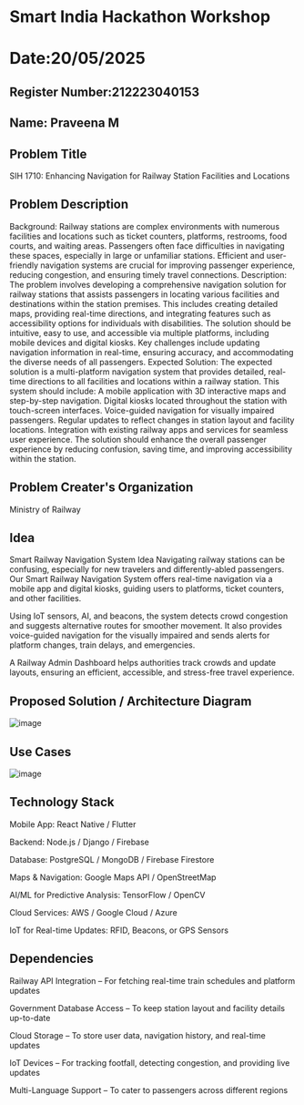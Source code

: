 # Smart India Hackathon Workshop
# Date:20/05/2025
## Register Number:212223040153
## Name: Praveena M
## Problem Title
SIH 1710: Enhancing Navigation for Railway Station Facilities and Locations
## Problem Description
Background: Railway stations are complex environments with numerous facilities and locations such as ticket counters, platforms, restrooms, food courts, and waiting areas. Passengers often face difficulties in navigating these spaces, especially in large or unfamiliar stations. Efficient and user-friendly navigation systems are crucial for improving passenger experience, reducing congestion, and ensuring timely travel connections. Description: The problem involves developing a comprehensive navigation solution for railway stations that assists passengers in locating various facilities and destinations within the station premises. This includes creating detailed maps, providing real-time directions, and integrating features such as accessibility options for individuals with disabilities. The solution should be intuitive, easy to use, and accessible via multiple platforms, including mobile devices and digital kiosks. Key challenges include updating navigation information in real-time, ensuring accuracy, and accommodating the diverse needs of all passengers. Expected Solution: The expected solution is a multi-platform navigation system that provides detailed, real-time directions to all facilities and locations within a railway station. This system should include: A mobile application with 3D interactive maps and step-by-step navigation. Digital kiosks located throughout the station with touch-screen interfaces. Voice-guided navigation for visually impaired passengers. Regular updates to reflect changes in station layout and facility locations. Integration with existing railway apps and services for seamless user experience. The solution should enhance the overall passenger experience by reducing confusion, saving time, and improving accessibility within the station.

## Problem Creater's Organization
Ministry of Railway

## Idea

Smart Railway Navigation System Idea Navigating railway stations can be confusing, especially for new travelers and differently-abled passengers. Our Smart Railway Navigation System offers real-time navigation via a mobile app and digital kiosks, guiding users to platforms, ticket counters, and other facilities.

Using IoT sensors, AI, and beacons, the system detects crowd congestion and suggests alternative routes for smoother movement. It also provides voice-guided navigation for the visually impaired and sends alerts for platform changes, train delays, and emergencies.

A Railway Admin Dashboard helps authorities track crowds and update layouts, ensuring an efficient, accessible, and stress-free travel experience. 

## Proposed Solution / Architecture Diagram

![image](https://github.com/user-attachments/assets/af476b86-2a73-4812-b2c8-12053ac9ff04)

## Use Cases
![image](https://github.com/user-attachments/assets/2977d8d2-969f-4a27-a7fb-fe1221fe1eee)


## Technology Stack
Mobile App: React Native / Flutter

Backend: Node.js / Django / Firebase

Database: PostgreSQL / MongoDB / Firebase Firestore

Maps & Navigation: Google Maps API / OpenStreetMap

AI/ML for Predictive Analysis: TensorFlow / OpenCV

Cloud Services: AWS / Google Cloud / Azure

IoT for Real-time Updates: RFID, Beacons, or GPS Sensors
## Dependencies

Railway API Integration – For fetching real-time train schedules and platform updates

Government Database Access – To keep station layout and facility details up-to-date

Cloud Storage – To store user data, navigation history, and real-time updates

IoT Devices – For tracking footfall, detecting congestion, and providing live updates

Multi-Language Support – To cater to passengers across different regions
